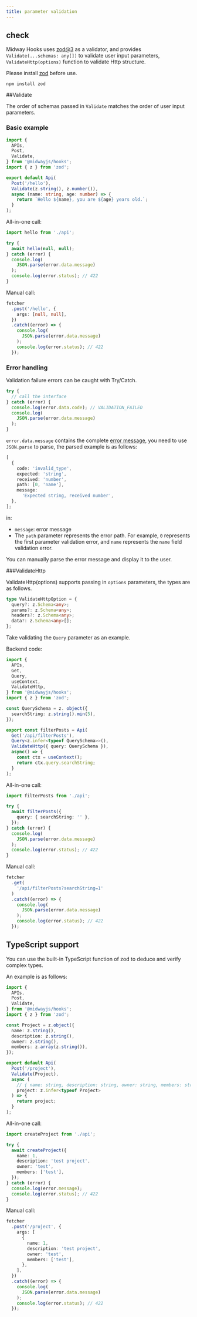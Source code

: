 ```yaml
---
title: parameter validation
---
```


## check

Midway Hooks uses [zod@3](https://www.npmjs.com/package/zod) as a validator, and provides `Validate(...schemas: any[])` to validate user input parameters, ` ValidateHttp(options)` function to validate Http structure.

Please install [zod](https://www.npmjs.com/package/zod) before use.

````
npm install zod
````

##Validate

The order of schemas passed in `Validate` matches the order of user input parameters.

### Basic example

```ts
import {
  APIs,
  Post,
  Validate,
} from '@midwayjs/hooks';
import { z } from 'zod';

export default Api(
  Post('/hello'),
  Validate(z.string(), z.number()),
  async (name: string, age: number) => {
    return `Hello ${name}, you are ${age} years old.`;
  }
);
````

All-in-one call:

```ts
import hello from './api';

try {
  await hello(null, null);
} catch (error) {
  console.log(
    JSON.parse(error.data.message)
  );
  console.log(error.status); // 422
}
````

Manual call:

```ts
fetcher
  .post('/hello', {
    args: [null, null],
  })
  .catch((error) => {
    console.log(
      JSON.parse(error.data.message)
    );
    console.log(error.status); // 422
  });
````

### Error handling

Validation failure errors can be caught with Try/Catch.

```ts
try {
  // call the interface
} catch (error) {
  console.log(error.data.code); // VALIDATION_FAILED
  console.log(
    JSON.parse(error.data.message)
  );
}
````

`error.data.message` contains the complete [error message](https://zod.js.org/docs/errors/), you need to use `JSON.parse` to parse, the parsed example is as follows:

```ts
[
  {
    code: 'invalid_type',
    expected: 'string',
    received: 'number',
    path: [0, 'name'],
    message:
      'Expected string, received number',
  },
];
````

in:

- `message`: error message
- The `path` parameter represents the error path. For example, `0` represents the first parameter validation error, and `name` represents the `name` field validation error.

You can manually parse the error message and display it to the user.

###ValidateHttp

ValidateHttp(options) supports passing in `options` parameters, the types are as follows.

```ts
type ValidateHttpOption = {
  query?: z.Schema<any>;
  params?: z.Schema<any>;
  headers?: z.Schema<any>;
  data?: z.Schema<any>[];
};
````

Take validating the `Query` parameter as an example.

Backend code:

```ts
import {
  APIs,
  Get,
  Query,
  useContext,
  ValidateHttp,
} from '@midwayjs/hooks';
import { z } from 'zod';

const QuerySchema = z. object({
  searchString: z.string().min(5),
});

export const filterPosts = Api(
  Get('/api/filterPosts'),
  Query<z.infer<typeof QuerySchema>>(),
  ValidateHttp({ query: QuerySchema }),
  async() => {
    const ctx = useContext();
    return ctx.query.searchString;
  }
);
````

All-in-one call:

```ts
import filterPosts from './api';

try {
  await filterPosts({
    query: { searchString: '' },
  });
} catch (error) {
  console.log(
    JSON.parse(error.data.message)
  );
  console.log(error.status); // 422
}
````

Manual call:

```ts
fetcher
  .get(
    '/api/filterPosts?searchString=1'
  )
  .catch((error) => {
    console.log(
      JSON.parse(error.data.message)
    );
    console.log(error.status); // 422
  });
````

## TypeScript support

You can use the built-in TypeScript function of zod to deduce and verify complex types.

An example is as follows:

```ts
import {
  APIs,
  Post,
  Validate,
} from '@midwayjs/hooks';
import { z } from 'zod';

const Project = z.object({
  name: z.string(),
  description: z.string(),
  owner: z.string(),
  members: z.array(z.string()),
});

export default Api(
  Post('/project'),
  Validate(Project),
  async (
    // { name: string, description: string, owner: string, members: string[] }
    project: z.infer<typeof Project>
  ) => {
    return project;
  }
);
````

All-in-one call:

```ts
import createProject from './api';

try {
  await createProject({
    name: 1,
    description: 'test project',
    owner: 'test',
    members: ['test'],
  });
} catch (error) {
  console.log(error.message);
  console.log(error.status); // 422
}
````

Manual call:

```ts
fetcher
  .post('/project', {
    args: [
      {
        name: 1,
        description: 'test project',
        owner: 'test',
        members: ['test'],
      },
    ],
  })
  .catch((error) => {
    console.log(
      JSON.parse(error.data.message)
    );
    console.log(error.status); // 422
  });
````